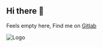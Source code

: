 ## Hi there 👋

Feels empty here, Find me on <a href="https://gitlab.com/Ankit-Gamit">Gitlab</a>

![Logo](https://images.ctfassets.net/r9o86ar0p03f/wm.svg/b5b93fd2b77272d076a310d0ba672859/wm.svg?fm=webp&w=300&h=200)

<!--
**Ankit-Gamit/Ankit-Gamit** is a ✨ _special_ ✨ repository because its `README.md` (this file) appears on your GitHub profile.

Here are some ideas to get you started:

- 🔭 I’m currently working on ...
- 🌱 I’m currently learning ...
- 👯 I’m looking to collaborate on ...
- 🤔 I’m looking for help with ...
- 💬 Ask me about ...
- 📫 How to reach me: ...
- 😄 Pronouns: ...
- ⚡ Fun fact: ...
-->
